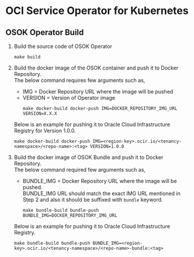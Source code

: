 # OCI Service Operator for Kubernetes

## OSOK Operator Build

1. Build the source code of OSOK Operator
    ```
    make build
    ```

2. Build the docker image of the OSOK container and push it to Docker Repository.<br/>
   The below command requires few arguments such as,<br/>
    * IMG = Docker Repository URL where the image will be pushed
    * VERSION = Version of Operator image
        ```
        make docker-build docker-push IMG=DOCKER_REPOSITORY_IMG_URL VERSION=X.X.X
        ```

    Below is an example for pushing it to Oracle Cloud Infrastructure Registry for Version 1.0.0.<br/>
    ```
    make docker-build docker-push IMG=<region-key>.ocir.io/<tenancy-namespace>/<repo-name>:<tag> VERSION=1.0.0
    ```

3. Build the docker image of OSOK Bundle and push it to Docker Repository.<br/>
   The below command required few arguments such as,<br/>
    * BUNDLE_IMG = Docker Repository URL where the image will be pushed.<br/>
      BUNDLE_IMG URL should match the exact IMG URL mentioned in Step 2 and also it should be suffixed with `bundle` keyword.
        ```
        make bundle-build bundle-push BUNDLE_IMG=DOCKER_REPOSITORY_IMG_URL
        ```

   Below is an example for pushing it to Oracle Cloud Infrastructure Registry.<br/>
   ```
   make bundle-build bundle-push BUNDLE_IMG=<region-key>.ocir.io/<tenancy-namespace>/<repo-name>-bundle:<tag>
   ```